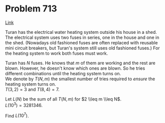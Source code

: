 # Problem 713

[Link](https://projecteuler.net/problem=713)

Turan has the electrical water heating system outside his house in a shed. The electrical system uses two fuses in series, one in the house and one in the shed. (Nowadays old fashioned fuses are often replaced with reusable mini circuit breakers, but Turan's system still uses old fashioned fuses.) For the heating system to work both fuses must work. 

Turan has $N$ fuses. He knows that $m$ of them are working and the rest are blown. However, he doesn't know which ones are blown. So he tries different combinations until the heating system turns on.  
We denote by $T(N,m)$ the smallest number of tries required to *ensure* the heating system turns on.  
$T(3,2)=3$ and $T(8,4)=7$. 

Let $L(N)$ be the sum of all $T(N, m)$ for $2 \\leq m \\leq N$.  
$L(10^3)=3281346$. 

Find $L(10^7)$.